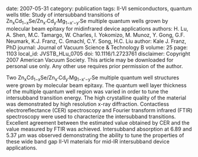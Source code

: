 date: 2007-05-31
category: publication
tags: II-VI semiconductors, quantum wells
title: Study of intersubband transitions of Zn<sub>x</sub>Cd<sub>1−x</sub>Se/Zn<sub>x'</sub>Cd<sub>y'</sub>Mg<sub>1−x'−y'</sub>Se multiple quantum wells grown by molecular beam epitaxy for midinfrared device applications
authors: H. Lu, A. Shen, M.C. Tamargo, W. Charles, I. Yokomizo, M. Munoz, Y. Gong, G.F. Neumark, K.J. Franz, C. Gmachl, C.Y. Song, H.C. Liu
author: Kale J. Franz, PhD
journal: Journal of Vacuum Science & Technology B
volume: 25
page: 1103
local_id: JVSTB_HLu_0705
doi: 10.1116/1.2723761
disclaimer: Copyright 2007 American Vacuum Society. This article may be downloaded for personal use only. Any other use requires prior permission of the author.

Two Zn<sub>x</sub>Cd<sub>1−x</sub>Se/Zn<sub>x'</sub>Cd<sub>y'</sub>Mg<sub>1−x'−y'</sub>Se
multiple quantum well structures were grown by molecular beam epitaxy. The
quantum well layer thickness of the multiple quantum well region was varied in
order to tune the intersubband transition energy. The high crystalline quality
of the material was demonstrated by high resolution x-ray diffraction.
Contactless electroreflectance (CER) spectroscopy and Fourier transform infrared
(FTIR) spectroscopy were used to characterize the intersubband transitions.
Excellent agreement between the estimated value obtained by CER and the value
measured by FTIR was achieved. Intersubband absorption at 6.89 and 5.37 µm was
observed demonstrating the ability to tune the properties of these wide band
gap II-VI materials for mid-IR intersubband device applications.